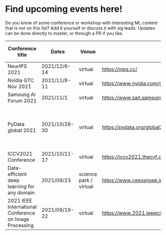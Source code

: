 # Find upcoming events here!
Do you know of some conference or workshop with interesting ML content that is not on this list? Add it yourself or discuss it with sig leads. Updates can be done directly to master, or through a PR if you like.

| Conference title                                       | Dates         | Venue                  | Website                                    | Fee    | Who is going?      | Notes                                                       |
|--------------------------------------------------------|---------------|------------------------|--------------------------------------------|--------|--------------------|-------------------------------------------------------------|
| NeurIPS 2021                                           | 2021/12/6-14  | virtual                | https://nips.cc/                           |        |                    |                                                             |
| Nvidia GTC Nov 2021                                    | 2021/11/8-11  | virtual                | https://www.nvidia.com/gtc/                | free   | chris?             |                                                             |
| Samsung AI Forum 2021                                  | 2021/11/1     | virtual                | https://www.sait.samsung.co.kr/saithome/event/saif2021.do |        |                    |                                                             |
| PyData global 2021                                     | 2021/10/28-30 | virtual                | https://pydata.org/global2021              |        |                    | All presentations will be posted on YouTube after the event |
| ICCV2021 Conference                                    | 2021/10/11-17 | virtual                | https://iccv2021.thecvf.com/               |        |                    |                                                             |
| Data-efficient deep learning for any domain            | 2021/09/23    | science park / virtual | https://www.ceessnoek.info/data-efficient/ | free   | Chris, Yang, Elena |                                                          |
| 2021 IEEE International Conference on Image Processing | 2021/09/19-22 | virtual                | https://www.2021.ieeeicip.org/             |        |                    |                                                             |


